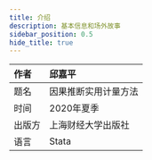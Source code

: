 ```yaml
---
title: 介绍
description: 基本信息和场外故事
sidebar_position: 0.5
hide_title: true
---
```

|作者|邱嘉平|
|:---|:---|
|题名|因果推断实用计量方法|
|时间|2020年夏季|
|出版方|上海财经大学出版社|
|语言|Stata|